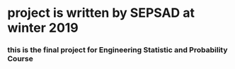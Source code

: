 # project is written by SEPSAD at winter 2019
### this is the final project for Engineering Statistic and  Probability Course

